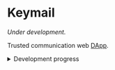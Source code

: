 # Keymail 

*Under development.*

Trusted communication web [DApp](https://ethereum.stackexchange.com/questions/383/what-is-a-dapp).

<details>
  <summary>Development progress</summary>

  ## Basic features
  - [x] Account registration
  - [x] Send messages.
  - [x] Receive messages.
  - [x] Multi-account.
  - [x] Session summary, show a slice of latest message.
  - [ ] Unify username (length) to reduce spoofing. (*Allow same username.s*)
  - [ ] Continue registration from record. (Allow user left the registration page when record saved)
    - [ ] Show account registration records in register page
  - [ ] Delete session(s).
  - [ ] Prompt for upload new pre-keys when pre-keys not enough.
  - [ ] Upload/replace new pre-keys
  - [ ] Send message without waiting last sending complete in same session. (Function is easy to implement, but need to save & show message sending progress.)
  - [ ] Import/export account
  - [ ] Setting pages.

  ## Edge case handling
  - [x] Truncate username when over length.
  - [ ] Interrupt registration process when user switch Ethereum Account.
  - [ ] Including current enviroment (Cryptobox/IndexedDBStore) for messages decryptions. (But what if user change network?)

  ## Enhancements/features
  - [x] Ethereum network/account detect.
  - [ ] Use [Bulma](https://github.com/jgthms/bulma) (CSS framework)
  - [ ] Delete account
  - [ ] Delete (selected) message(s).
  - [ ] Identicon
  - [ ] Cache loaded session messages. (Be careful for memory usage.) (*IndexedDB seems fast enough.*)
</details>
